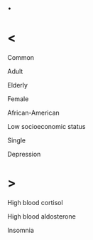 # .

# <

Common

Adult

Elderly

Female

African-American

Low socioeconomic status

Single

Depression

# >

High blood cortisol

High blood aldosterone

Insomnia
